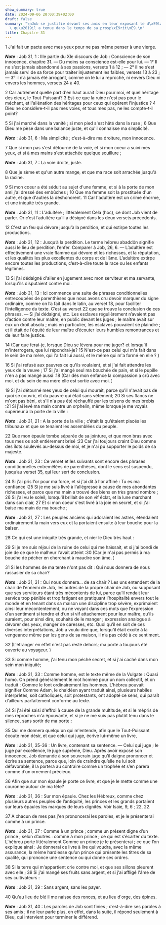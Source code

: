 ```yaml
---
show_summary: true
date: 2024-09-06 20:00:39+02:00
draft: false
summary: "\nJob se justifie devant ses amis en leur exposant le d\xE9tail de la conduite\
  \ qu\u2019il a tenue dans le temps de sa prosp\xE9rit\xE9.\n"
title: Chapitre 31
---
```





1 J'ai fait un pacte avec mes yeux pour ne pas même penser à une vierge.

***Note*** :  Job 31, 1 : IIIe partie du XIe discours de Job : Conscience de son innocence, chapitre 31. ― Du moins sa conscience est-elle pour lui. ― 1° Il ne s’est jamais abandonné à ses passions, versets 1 à 12 ; ― 2° il ne s’est jamais servi de sa force pour traiter injustement les faibles, versets 13 à 23 ; ― 3° il n’a jamais été arrogant, comme on le lui a reproché, ni envers Dieu ni envers les hommes, versets 24 à 40.

2 Car autrement quelle part d'en haut aurait Dieu pour moi, et quel héritage des cieux, le Tout-Puissant? 3 Est-ce que la ruine n'est pas pour le méchant, et l'aliénation des héritages pour ceux qui opèrent l'injustice ? 4 Dieu ne considère-t-il pas mes voies, et tous mes pas, ne les compte-t-il point?


5 Si j'ai marché dans la vanité ; si mon pied s'est hâté dans la ruse ; 6 Que Dieu me pèse dans une balance juste, et qu'il connaisse ma simplicité.

***Note*** :  Job 31, 6 : Ma simplicité ; c’est-à-dire ma droiture, mon innocence.


7 Que si mon pas s'est détourné de la voie, et si mon coeur a suivi mes yeux, et si à mes mains s'est attachée quelque souillure ;

***Note*** :  Job 31, 7 : La voie droite, juste.

8 Que je sème et qu'un autre mange, et que ma race soit arrachée jusqu'à la racine.


9 Si mon coeur a été séduit au sujet d'une femme, et si à la porte de mon ami j'ai dressé des embûches ; 10 Que ma femme soit la prostituée d'un autre, et que d'autres la déshonorent. 11 Car l'adultère est un crime énorme, et une iniquité très grande.

***Note*** :  Job 31, 11 : L’adultère ; littéralement Cela (hoc), ce dont Job vient de parler. Or c’est l’adultère qu’il a désigné dans les deux versets précédents.

12 C'est un feu qui dévore jusqu'à la perdition, et qui extirpe toutes les productions.

***Note*** :  Job 31, 12 : Jusqu’à la perdition. Le terme hébreu abaddôn signifie aussi le lieu de perdition, l’enfer. Comparer à Job, 26, 6. ― L’adultère est effectivement une vraie flamme qui dévore et les richesses, et la réputation, et les qualités les plus excellentes du corps et de l’âme. L’adultère extirpe encore toutes les productions, c’est-à-dire toute la race ou les enfants légitimes.

13 Si j'ai dédaigné d'aller en jugement avec mon serviteur et ma servante, lorsqu'ils disputaient contre moi.

***Note*** :  Job 31, 13 : Ici commence une suite de phrases conditionnelles entrecoupées de parenthèses que nous avons cru devoir marquer du signe ordinaire, comme on l’a fait dans le latin, au verset 18, pour faciliter l’intelligence du texte. C’est au verset 22 que se trouve la conclusion de ces phrases. ― Si j’ai dédaigné, etc. Les esclaves régulièrement n’avaient pas d’action contre leur maître, en public devant les juges ; le maître avait sur eux un droit absolu ; mais en particulier, les esclaves pouvaient se plaindre ; et il était de l’équité de leur maître d’écouter leurs humbles remontrances et de leur faire justice.

14 (Car que ferai-je, lorsque Dieu se lèvera pour me juger? et lorsqu'il m'interrogera, que lui répondrai-je? 15 N'est-ce pas celui qui m'a fait dans le sein de ma mère, qui l'a fait lui aussi, et le même qui m'a formé en elle ? )


16 Si j'ai refusé aux pauvres ce qu'ils voulaient, et si j'ai fait attendre les yeux de la veuve ; 17 Si j'ai mangé seul ma bouchée de pain, et si le pupille n'en a pas mangé aussi :18 (Car dès mon enfance la compassion a crû avec moi, et du sein de ma mère elle est sortie avec moi. )


19 Si j'ai détourné mes yeux de celui qui mourait, parce qu'il n'avait pas de quoi se couvrir, et du pauvre qui était sans vêtement; 20 Si ses flancs ne m'ont pas béni, et s'il n'a pas été réchauffé par les toisons de mes brebis :21 Si j'ai levé ma main contre un orphelin, même lorsque je me voyais supérieur à la porte de la ville :

***Note*** :  Job 31, 21 : A la porte de la ville ; c’était là qu’étaient placés les tribunaux et que se tenaient les assemblées du peuple.

22 Que mon épaule tombe séparée de sa jointure, et que mon bras avec tous mes os soit entièrement brisé :23 Car j'ai toujours craint Dieu comme des îlots soulevés au-dessus de moi, et je n'ai pu supporter le poids de sa majesté.

***Note*** :  Job 31, 23 : Ce verset et les suivants sont encore des phrases conditionnelles entremêlées de parenthèses, dont le sens est suspendu, jusqu’au verset 35, qui leur sert de conclusion.


24 Si j'ai pris l'or pour ma force, et si j'ai dit à l'or affiné : Tu es ma confiance :25 Si je me suis livré à l'allégresse à cause de mes abondantes richesses, et parce que ma main a trouvé des biens en très grand nombre ; 26 Si j'ai vu le soleil, lorsqu'il brillait de son vif éclat, et la lune marchant dans son clair, 27 Et si mon coeur s'est livré à la joie en secret, et si j'ai baisé ma main de ma bouche ;

***Note*** :  Job 31, 27 : Les peuples anciens qui adoraient les astres, étendaient ordinairement la main vers eux et la portaient ensuite à leur bouche pour la baiser.

28 Ce qui est une iniquité très grande, et nier le Dieu très haut :


29 Si je me suis réjoui de la ruine de celui qui me haïssait, et si j'ai bondi de joie de ce que le malheur l'avait atteint :30 (Car je n'ai pas permis à ma bouche de pécher en cherchant à maudire son âme. )


31 Si les hommes de ma tente n'ont pas dit : Qui nous donnera de nous rassasier de sa chair?

***Note*** :  Job 31, 31 : Qui nous donnera… de sa chair ? Les uns entendent de la chair de l’ennemi de Job, les autres de la propre chair de Job, ou supposant que ses serviteurs étant très mécontents de lui, parce qu’il rendait leur service trop pénible et trop fatigant en pratiquant l’hospitalité envers tout le monde et en tenant dans sa maison une discipline trop sévère, exprimaient ainsi leur mécontentement, ou ne voyant dans ces mots que l’expression d’un sentiment si tendre et d’un si vif attachement pour leur maître, qu’ils auraient, pour ainsi dire, souhaité de le manger ; expression analogue à dévorer des yeux, manger de caresses, etc. Quoi qu’il en soit de ces diverses interprétations, Job a voulu dire que, lorsqu’il était excité à la vengeance même par les gens de sa maison, il n’a pas cédé à ce sentiment.

32 (L'étranger en effet n'est pas resté dehors; ma porte a toujours été ouverte au voyageur. )


33 Si comme homme, j'ai tenu mon péché secret, et si j'ai caché dans mon sein mon iniquité;

***Note*** :  Job 31, 33 : Comme homme, est le texte même de la Vulgate : Quasi homo. On prend généralement le mot homme pour un nom collectif, et on traduit : Comme le font ordinairement les hommes. L’hébreu pouvait signifier Comme Adam, le chaldéen ayant traduit ainsi, plusieurs habiles interprètes, soit catholiques, soit protestants, ont adopté ce sens, qui paraît d’ailleurs parfaitement conforme au texte.

34 Si j'ai été saisi d'effroi à cause de la grande multitude, et si le mépris de mes reproches m'a épouvanté, et si je ne me suis pas plutôt tenu dans le silence, sans sortir de ma porte :


35 Qui me donnera quelqu'un qui m'entende, afin que le Tout-Puissant écoute mon désir, et que celui qui juge, écrive lui-même un livre,

***Note*** :  Job 31, 35-36 : Un livre, contenant sa sentence. ― Celui qui juge ; le juge par excellence, le juge suprême, Dieu. Après avoir exposé son innocence, Job demande à son souverain juge qu’il daigne prononcer et écrire sa sentence, parce que, loin de craindre qu’elle ne lui soit défavorable, il la portera au contraire comme un trophée et s’en parera comme d’un ornement précieux.

36 Afin que sur mon épaule je porte ce livre, et que je le mette comme une couronne autour de ma tête?

***Note*** :  Job 31, 36 : Sur mon épaule. Chez les Hébreux, comme chez plusieurs autres peuples de l’antiquité, les princes et les grands portaient sur leurs épaules les marques de leurs dignités. Voir Isaïe, 9, 6 ; 22, 22.

37 A chacun de mes pas j'en prononcerai les paroles, et je le présenterai comme à un prince.

***Note*** :  Job 31, 37 : Comme à un prince ; comme un présent digne d’un prince ; selon d’autres : comme à mon prince ; ce qui est s’écarter du texte. L’hébreu porte littéralement Comme un prince je le présenterai ; ce que l’on explique ainsi : Je donnerai ce livre à lire qui voudra, avec la même assurance, la même hardiesse qu’un prince qui présente les titres de sa qualité, qui prononce une sentence ou qui donne ses ordres.


38 Si la terre qui m'appartient crie contre moi, et que ses sillons pleurent avec elle ; 39 Si j'ai mangé ses fruits sans argent, et si j'ai affligé l'âme de ses cultivateurs :

***Note*** :  Job 31, 39 : Sans argent, sans les payer.

40 Qu'au lieu de blé il me naisse des ronces, et au lieu d'orge, des épines.

***Note*** :  Job 31, 40 : Les paroles de Job sont finies ; c’est-à-dire ses paroles à ses amis ; il ne leur parle plus, en effet, dans la suite, il répond seulement à Dieu, qui intervient pour terminer le différend.

